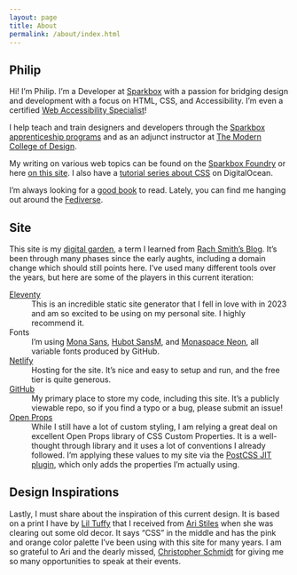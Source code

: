```yaml
---
layout: page
title: About
permalink: /about/index.html
---
```


## Philip

Hi! I’m Philip. I’m a Developer at [Sparkbox](https://sparkbox.com) with a passion for bridging design and development with a focus on HTML, CSS, and Accessibility. I’m even a certified [Web Accessibility&nbsp;Specialist](https://www.accessibilityassociation.org/s/wascertificants#Certificants4)!</p>

I help teach and train designers and developers through the [Sparkbox apprenticeship programs](http://apprentices.seesparkbox.com/) and as an adjunct instructor at [The Modern College of&nbsp;Design](https://themodern.edu).

My writing on various web topics can be found on the [Sparkbox Foundry](http://seesparkbox.com/foundry/author/philip_zastrow) or here [on this site](/posts). I also have a [tutorial series about CSS](https://www.digitalocean.com/community/tutorial_series/how-to-style-html-with-css) on DigitalOcean.

I’m always looking for a [good book](/books) to read. Lately, you can find me hanging out around the&nbsp;<a rel="me" href="https://mastodon.social/@zastrow">Fediverse</a>.

## Site

This site is my [digital garden](https://maggieappleton.com/garden-history), a term I learned from [Rach Smith’s Blog](https://rachsmith.com). It’s been through many phases since the early aughts, including a domain change which should still points here. I’ve used many different tools over the years, but here are some of the players in this current iteration:

<dl>
<dt><a href="https://11ty.dev" rel="external">Eleventy</a></dt>
<dd>This is an incredible static site generator that I fell in love with in 2023 and am so excited to be using on my personal site. I highly recommend it.</dd>

<dt>Fonts</dt>
<dd>I’m using <a href="https://github.com/mona-sans">Mona Sans</a>, <a href="https://github.com/mona-sans">Hubot SansM</a>, and <a href="https://monaspace.githubnext.com">Monaspace Neon</a>, all variable fonts produced by GitHub.</dd>

<dt><a href="https://www.netlify.com">Netlify</a></dt>
<dd>Hosting for the site. It’s nice and easy to setup and run, and the free tier is quite generous.</dd>

<dt><a href="https://github.com/zastrow/zastrow.co">GitHub</a></dt>
<dd>My primary place to store my code, including this site. It’s a publicly viewable repo, so if you find a typo or a bug, please submit an issue!</dd>

<dt><a href="https://open-props.style">Open Props</a></dt>
<dd>While I still have a lot of custom styling, I am relying a great deal on excellent Open Props library of CSS Custom Properties. It is a well-thought through library and it uses a lot of conventions I already followed. I’m applying these values to my site via the <a href="https://github.com/GoogleChromeLabs/postcss-jit-props">PostCSS JIT plugin</a>, which only adds the properties I’m actually using.</dd>
</dl>

## Design Inspirations

Lastly, I must share about the inspiration of this current design. It is based on a print I have by [Lil Tuffy](https://www.lil-tuffy.com/) that I received from [Ari Stiles](https://about.me/arianne) when she was clearing out some old decor. It says “CSS” in the middle and has the pink and orange color palette I’ve been using with this site for many years. I am so grateful to Ari and the dearly missed, [Christopher Schmidt](https://thankyouchristopherschmitt.netlify.app) for giving me so many opportunities to speak at their events.
